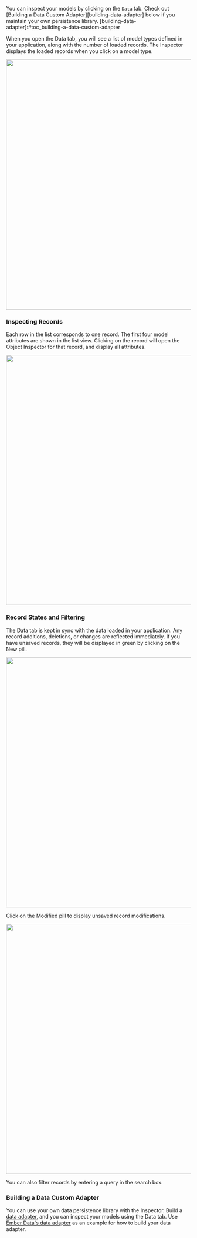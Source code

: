 You can inspect your models by clicking on the `Data` tab. Check out [Building a Data Custom Adapter][building-data-adapter] below if you maintain your own persistence library. 
[building-data-adapter]:#toc_building-a-data-custom-adapter

When you open the Data tab, you will see a list of model types defined
in your application, along with the number of loaded records.
The Inspector displays the loaded records when you click on a model type.

<img src="../../images/guides/ember-inspector/data-screenshot.png" width="680"/>

### Inspecting Records

Each row in the list corresponds to one record. The first four model attributes are shown in the list view. Clicking on the record will open the Object Inspector for that record, and display all attributes.

<img src="../../images/guides/ember-inspector/data-object-inspector.png"
width="680"/>

### Record States and Filtering

The Data tab is kept in sync with the data loaded in your application.
Any record additions, deletions, or changes are reflected immediately. If you have unsaved
records, they will be displayed in green by clicking on the New pill.

<img src="../../images/guides/ember-inspector/data-new-records.png"
width="680"/>

Click on the Modified pill to display unsaved record modifications.

<img src="../../images/guides/ember-inspector/data-modified-records.png"
width="680"/>

You can also filter records by entering a query in the search box.

### Building a Data Custom Adapter

You can use your own data persistence library with the Inspector. Build a [data adapter][data-adapter-docs], and you can inspect your models
using the Data tab. Use [Ember Data's data adapter][ember-data-data-adapter] as an example for how to build your data adapter.

[data-adapter-docs]: https://github.com/emberjs/ember.js/blob/3ac2fdb0b7373cbe9f3100bdb9035dd87a849f64/packages/ember-extension-support/lib/data_adapter.js
[ember-data-data-adapter]:https://github.com/emberjs/data/blob/d7988679590bff63f4d92c4b5ecab173bd624ebb/packages/ember-data/lib/system/debug/debug_adapter.js
